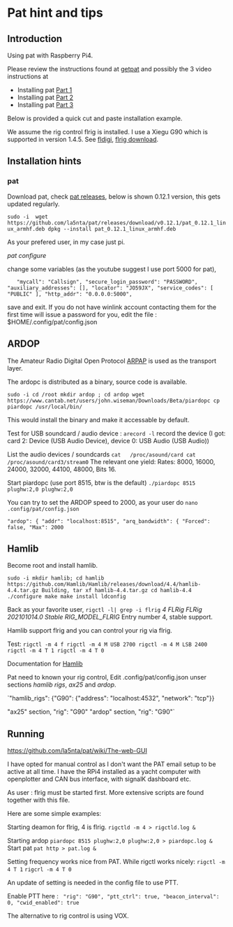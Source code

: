 # Pat hint and tips

## Introduction 
Using pat with Raspberry Pi4.

Please review the instructions found at [getpat](https://getpat.io/)
and possibly the 3 video instructions at

- Installing pat [Part 1](https://youtu.be/oZJJLfVz23k) 
- Installing pat [Part 2](https://youtu.be/BgqsTbxzR4E) 
- Installing pat [Part 3](https://youtu.be/ZCMHeuNjhK0)

Below is provided a quick cut and paste installation example.

We assume the rig control flrig is installed. I use a Xiegu G90
which is supported in version 1.4.5. See [fldigi](http://www.w1hkj.com/),
[flrig download](http://www.w1hkj.com/files/flrig/).


## Installation hints

### pat
Download pat, check [pat releases](https://github.com/la5nta/pat/releases),
below is shown 0.12.1 version, this gets updated regularly.

`sudo -i 
wget https://github.com/la5nta/pat/releases/download/v0.12.1/pat_0.12.1_linux_armhf.deb
dpkg --install pat_0.12.1_linux_armhf.deb`

As your prefered user, in my case just pi.

*pat configure*

change some variables (as the youtube suggest I use port 5000 for pat),

`   "mycall": "Callsign",
    "secure_login_password": "PASSWORD",
    "auxiliary_addresses": [],
    "locator": "JO59JX",
    "service_codes": [
      "PUBLIC"
    ],
    "http_addr": "0.0.0.0:5000",`

save and exit. 
If you do not have winlink account contacting them for the first time will
issue a password for you, edit the file : $HOME/.config/pat/config.json 


## ARDOP

The Amateur Radio Digital Open Protocol [ARPAP](https://www.cantab.net/users/john.wiseman/Documents/ARDOPC.html) is used as the transport layer.

The ardopc is distributed as a binary, source code is available.

`sudo -i
cd /root
mkdir ardop ; cd ardop
wget https://www.cantab.net/users/john.wiseman/Downloads/Beta/piardopc
cp piardopc /usr/local/bin/`

This would install the binary and make it accessable by default.

Test for USB soundcard / audio device :
`arecord -l`
record the device 
(I got: card 2: Device (USB Audio Device), device 0: USB Audio (USB Audio))

List the audio devices / soundcards
`cat   /proc/asound/card
cat   /proc/asound/card3/stream0`
The relevant one yield:
Rates: 8000, 16000, 24000, 32000, 44100, 48000, Bits 16.

Start piardopc (use port 8515, btw is the default)
`./piardopc 8515 plughw:2,0 plughw:2,0`


You can try to set the ARDOP speed to 2000, as your user do
`nano .config/pat/config.json`

`"ardop": {
    "addr": "localhost:8515",
    "arq_bandwidth": {
      "Forced": false,
      "Max": 2000`
	  

## Hamlib

Become root and install hamlib.

`sudo -i
mkdir hamlib; cd hamlib
https://github.com/Hamlib/Hamlib/releases/download/4.4/hamlib-4.4.tar.gz
Building,
tar xf hamlib-4.4.tar.gz
cd hamlib-4.4
./configure
make
make install
ldconfig`

Back as your favorite user,
`rigctl -l| grep -i flrig`
*4  FLRig  FLRig  202101014.0  Stable  RIG_MODEL_FLRIG*
Entry number 4, stable support.

Hamlib support flrig and you can control your rig via flrig.

Test:
`rigctl -m 4 f
rigctl -m 4 M USB 2700
rigctl -m 4 M LSB 2400
rigctl -m 4 T 1
rigctl -m 4 T 0`

Documentation for [Hamlib](https://github.com/Hamlib/Hamlib/wiki/Documentation)

Pat need to known your rig control,
Edit .config/pat/config.json unser sections *hamlib rigs*, 
*ax25* and *ardop*.

`"hamlib_rigs": {"G90": {"address": "localhost:4532", "network": "tcp"}}

"ax25" section, "rig": "G90"
"ardop" section, "rig": "G90"`



## Running

https://github.com/la5nta/pat/wiki/The-web-GUI

I have opted for manual control as I don't want the
PAT email setup to be active at all time. I have the RPi4 
installed as a yacht computer with openplotter and CAN bus interface,
with signalK dashboard etc. 


As user :
flrig must be started first. More extensive
scripts are found together with this file.

Here are some simple examples:

Starting deamon for flrig, 4 is flrig.
`rigctld -m 4 > rigctld.log & `

Starting ardop
`piardopc 8515 plughw:2,0 plughw:2,0 > piardopc.log & `
Start pat
`pat http > pat.log &`



Setting frequency works nice from PAT. 
While rigctl works nicely:
`rigctl -m 4 T 1`
`rigcrl -m 4 T 0`

An update of setting is needed in the config file to use PTT.

Enable PTT here :
` "rig": "G90",
    "ptt_ctrl": true,
    "beacon_interval": 0,
    "cwid_enabled": true`

The alternative to rig control is using VOX.


